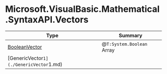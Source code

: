 ﻿
# Microsoft.VisualBasic.Mathematical.SyntaxAPI.Vectors

|Type|Summary|
|----|-------|
|[BooleanVector](./BooleanVector.md)|@``T:System.Boolean`` Array|
|[GenericVector`1](./GenericVector`1.md)||

